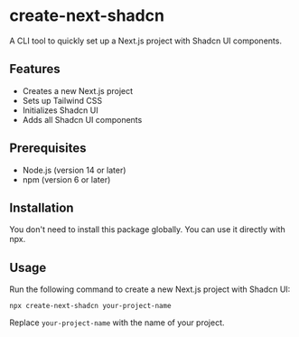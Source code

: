 # create-next-shadcn

A CLI tool to quickly set up a Next.js project with Shadcn UI components.

## Features

- Creates a new Next.js project
- Sets up Tailwind CSS
- Initializes Shadcn UI
- Adds all Shadcn UI components

## Prerequisites

- Node.js (version 14 or later)
- npm (version 6 or later)

## Installation

You don't need to install this package globally. You can use it directly with npx.

## Usage

Run the following command to create a new Next.js project with Shadcn UI:

```node
npx create-next-shadcn your-project-name
```

Replace `your-project-name` with the name of your project.
